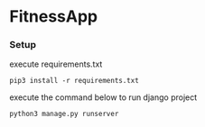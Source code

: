 # FitnessApp

### Setup

execute requirements.txt

```
pip3 install -r requirements.txt 
```

execute the command below to run django project

```
python3 manage.py runserver
```
